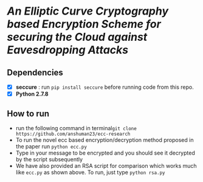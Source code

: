 # _An Elliptic Curve Cryptography based Encryption Scheme for securing the Cloud against Eavesdropping Attacks_

## Dependencies
- [x] **seccure** : run ```pip install seccure``` before running code from this repo.
- [x] **Python 2.7.8**

## How to run
* run the following command in terminal```git clone https://github.com/anshuman23/ecc-research```
* To run the novel ecc based encryption/decryption method proposed in the paper run ```python ecc.py``` 
* Type in your message to be encrypted and you should see it decrypted by the script subsequently
* We have also provided an RSA script for comparison which works much like ```ecc.py``` as shown above. To run, just type ```python rsa.py``` 

